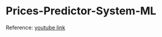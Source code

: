 # Prices-Predictor-System-ML

Reference: [youtube link](https://www.youtube.com/watch?v=o6vbe5G7xNo)